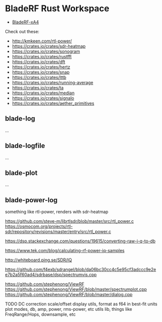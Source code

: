 # BladeRF Rust Workspace

* [BladeRF-xA4](https://www.nuand.com/product/bladeRF-xA4/)

Check out these:
* http://kmkeen.com/rtl-power/
* https://crates.io/crates/sdr-heatmap
* https://crates.io/crates/sonogram
* https://crates.io/crates/rustfft
* https://crates.io/crates/dft
* https://crates.io/crates/hertz
* https://crates.io/crates/snap
* https://crates.io/crates/lttb
* https://crates.io/crates/running-average
* https://crates.io/crates/ta
* https://crates.io/crates/median
* https://crates.io/crates/signalo
* https://crates.io/crates/aether_primitives

## blade-log

...

## blade-logfile

...

## blade-plot

...

## blade-power-log

something like rtl-power, renders with sdr-heatmap

https://github.com/steve-m/librtlsdr/blob/master/src/rtl_power.c
https://osmocom.org/projects/rtl-sdr/repository/revisions/master/entry/src/rtl_power.c

https://dsp.stackexchange.com/questions/19615/converting-raw-i-q-to-db

https://www.tek.com/blog/calculating-rf-power-iq-samples

http://whiteboard.ping.se/SDR/IQ

https://github.com/f4exb/sdrangel/blob/da06bc30cc4c5e95cf3adccc9e2ee7b2a5f60ad4/sdrbase/dsp/spectrumvis.cpp

https://github.com/stephenong/ViewRF
https://github.com/stephenong/ViewRF/blob/master/spectrumplot.cpp
https://github.com/stephenong/ViewRF/blob/master/dialog.cpp

TODO
DC correction
scale/offset
display utils, format as f64 in best-fit units
plot modes, db, amp, power, rms-power, etc
utils lib, things like FreqRange/Hops, downsample, etc
